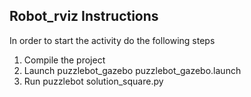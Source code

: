 ## Robot_rviz Instructions ##

In order to start the activity do the following steps

1) Compile the project
2) Launch puzzlebot_gazebo puzzlebot_gazebo.launch
3) Run puzzlebot solution_square.py
